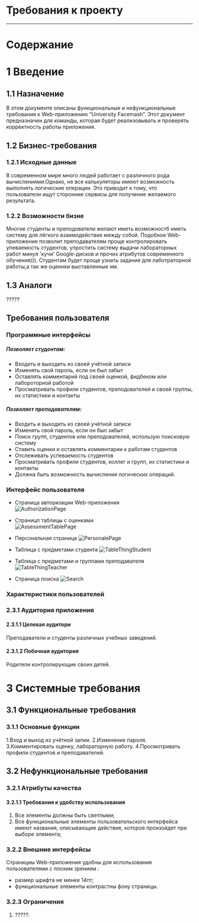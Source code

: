 ﻿# Требования к проекту
---
# Содержание

# 1 Введение

## 1.1 Назначение

 В этом документе описаны функциональные и нефункциональные требования к Web-приложению “University Facemash”. Этот документ предназначен для команды, которая будет реализовывать и проверять корректность работы приложения.

## 1.2 Бизнес-требования


### 1.2.1 Исходные данные

В современном мире много людей работает с различного рода вычислениями.Однако, не все калькуляторы имеют возможность выполнять логические операции. Это приводит к тому, что пользователи ищут сторонние сервисы для получение желаемого результата. 


### 1.2.2 Возможности бизне

Многие студенты и преподователи желают иметь возможностб иметь систему для лёгкого взаимодействия между собой.
Подобное Web-приложение позволит преподавателям проще контролировать упеваемость студентов, упростить систему выдачи лабораторных работ минуя 'кучи' Google-дисков и прочих атрибутов современного обучения))).
Студентам будет проще узнать задание для лаботраторной работы,а так же оценнки выставленные им. 


## 1.3 Аналоги

?????

## Требования пользователя

### Программные интерфейсы

#####  Позволяет студентам:
- Входить и выходить из своей учётной записи
- Изменять свой пароль, если он был забыт
- Оставлять комментарий под своей оценкой, фидбеком или лабороторной работой
- Просматривать профили студентов, преподователей и своей группы, их статистики и контакты

##### Позволяет преподавателям:
 - Входить и выходить из своей учётной записи
 - Изменять свой пароль, если он был забыт
 - Поиск групп, студентов или преподователей, использую поисковую систему
 - Ставить оценки и оставлять комментарии к работам студентов
 - Отслеживать успеваемость студентов
 - Просматривать профили студентов, коллег и групп, их статистики и контакты
 - Должна быть возможность вычисления логических операций.
 
### Интерфейс пользователя

- Страница авторизации Web-приложения <br>
 ![AuthorizationPage](Mockups/Sign_In_Page/Sign_In.png)

- Страницп таблицы с оценками <br>
 ![AssessmentTablePage](Mockups/Sign_In_Page/Table.png)
  
 - Персональная страница 
 ![PersonalePage](Mockups/Sign_In_Page/Profile.png)

 - Таблица с предметами студента
 ![TableThingStudent](Mockups/Sign_In_Page/Objects_for_Student.png)

 - Таблица с предметами и группами преподавателя 
 ![TableThingTeacher](Mockups/Sign_In_Page/Objects_for_Teachers.png)

 - Страница поиска 
 ![Search](Mockups/Sign_In_Page/Founder.png)


### Характеристики пользователей


### 2.3.1 Аудитория приложения


#### 2.3.1.1 Целевая аудитори

Преподаватели и студенты различных учебных заведений.


#### 2.3.1.2 Побочная аудитория

Родители контролирующие своих детей.


# 3 Системные требования


## 3.1 Функциональные требования


### 3.1.1 Основные функции
1.Вход и выход из учётной запии.
2.Изменение пароля.
3.Комментировать оценку, лабораторную работу.
4.Просмотривать профили студентов и преподавателей.

## 3.2 Нефункциональные требования


### 3.2.1 Атрибуты качества


#### 3.2.1.1 Требования к удобству использования
1. Все элементы должны быть светлыми;
2. Все функциональные элементы пользовательского интерфейса имеют названия, описывающие действие, которое произойдет при выборе элемента;


### 3.2.2 Внешние интерфейсы
Странициы Web-приложения удобны для использования пользователями с плохим зрением :
  * размер шрифта не менее 14пт;
  * функциональные элементы контрастны фону страницы.


### 3.2.3 Ограничения
1. ?????.
